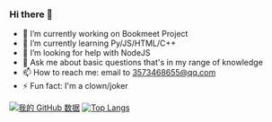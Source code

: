 ### Hi there 👋



- 🔭 I’m currently working on Bookmeet Project
- 🌱 I’m currently learning Py/JS/HTML/C++
- 🤔 I’m looking for help with NodeJS
- 💬 Ask me about basic questions that's in my range of knowledge
- 📫 How to reach me: email to 3573468655@qq.com
- ⚡ Fun fact: I'm a clown/joker


[![我的 GitHub 数据](https://github-readme-stats.vercel.app/api?username=itray25)]()
[![Top Langs](https://github-readme-stats.vercel.app/api/top-langs/?username=itray25)]()
